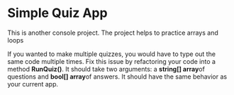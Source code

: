# Simple Quiz App

This is another console project. The project helps to practice arrays and loops

If you wanted to make multiple quizzes, you would have to type out the same code multiple times. Fix this issue by refactoring your code into a method **RunQuiz()**. It should take two arguments: a **string[] array**of questions and **bool[] array**of answers. It should have the same behavior as your current app.
